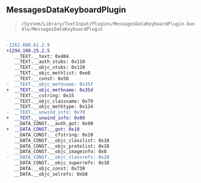 ## MessagesDataKeyboardPlugin

> `/System/Library/TextInput/Plugins/MessagesDataKeyboardPlugin.bundle/MessagesDataKeyboardPlugin`

```diff

-1262.600.61.2.9
+1294.100.25.2.5
   __TEXT.__text: 0x484
   __TEXT.__auth_stubs: 0x110
   __TEXT.__objc_stubs: 0x120
   __TEXT.__objc_methlist: 0xe8
   __TEXT.__const: 0x58
-  __TEXT.__objc_methname: 0x35f
+  __TEXT.__objc_methname: 0x35d
   __TEXT.__cstring: 0x15
   __TEXT.__objc_classname: 0x79
   __TEXT.__objc_methtype: 0x124
-  __TEXT.__unwind_info: 0x70
+  __TEXT.__unwind_info: 0x80
   __DATA_CONST.__auth_got: 0x90
+  __DATA_CONST.__got: 0x18
   __DATA_CONST.__cfstring: 0x20
   __DATA_CONST.__objc_classlist: 0x10
   __DATA_CONST.__objc_protolist: 0x18
   __DATA_CONST.__objc_imageinfo: 0x8
-  __DATA_CONST.__objc_classrefs: 0x20
   __DATA_CONST.__objc_superrefs: 0x10
   __DATA.__objc_const: 0x738
   __DATA.__objc_selrefs: 0xb8

```
